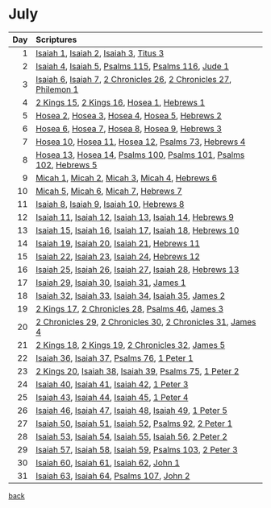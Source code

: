 # July
| Day | Scriptures |
| ---: | :--- |
| 1 | [Isaiah 1](https://www.bible.com/bible/111/ISA.1.NIV), [Isaiah 2](https://www.bible.com/bible/111/ISA.2.NIV), [Isaiah 3](https://www.bible.com/bible/111/ISA.3.NIV), [Titus 3](https://www.bible.com/bible/111/TIT.3.NIV) |
| 2 | [Isaiah 4](https://www.bible.com/bible/111/ISA.4.NIV), [Isaiah 5](https://www.bible.com/bible/111/ISA.5.NIV), [Psalms 115](https://www.bible.com/bible/111/PSA.115.NIV), [Psalms 116](https://www.bible.com/bible/111/PSA.116.NIV), [Jude 1](https://www.bible.com/bible/111/JUD.1.NIV) |
| 3 | [Isaiah 6](https://www.bible.com/bible/111/ISA.6.NIV), [Isaiah 7](https://www.bible.com/bible/111/ISA.7.NIV), [2 Chronicles 26](https://www.bible.com/bible/111/2CH.26.NIV), [2 Chronicles 27](https://www.bible.com/bible/111/2CH.27.NIV), [Philemon 1](https://www.bible.com/bible/111/PHM.1.NIV) |
| 4 | [2 Kings 15](https://www.bible.com/bible/111/2KI.15.NIV), [2 Kings 16](https://www.bible.com/bible/111/2KI.16.NIV), [Hosea 1](https://www.bible.com/bible/111/HOS.1.NIV), [Hebrews 1](https://www.bible.com/bible/111/HEB.1.NIV) |
| 5 | [Hosea 2](https://www.bible.com/bible/111/HOS.2.NIV), [Hosea 3](https://www.bible.com/bible/111/HOS.3.NIV), [Hosea 4](https://www.bible.com/bible/111/HOS.4.NIV), [Hosea 5](https://www.bible.com/bible/111/HOS.5.NIV), [Hebrews 2](https://www.bible.com/bible/111/HEB.2.NIV) |
| 6 | [Hosea 6](https://www.bible.com/bible/111/HOS.6.NIV), [Hosea 7](https://www.bible.com/bible/111/HOS.7.NIV), [Hosea 8](https://www.bible.com/bible/111/HOS.8.NIV), [Hosea 9](https://www.bible.com/bible/111/HOS.9.NIV), [Hebrews 3](https://www.bible.com/bible/111/HEB.3.NIV) |
| 7 | [Hosea 10](https://www.bible.com/bible/111/HOS.10.NIV), [Hosea 11](https://www.bible.com/bible/111/HOS.11.NIV), [Hosea 12](https://www.bible.com/bible/111/HOS.12.NIV), [Psalms 73](https://www.bible.com/bible/111/PSA.73.NIV), [Hebrews 4](https://www.bible.com/bible/111/HEB.4.NIV) |
| 8 | [Hosea 13](https://www.bible.com/bible/111/HOS.13.NIV), [Hosea 14](https://www.bible.com/bible/111/HOS.14.NIV), [Psalms 100](https://www.bible.com/bible/111/PSA.100.NIV), [Psalms 101](https://www.bible.com/bible/111/PSA.101.NIV), [Psalms 102](https://www.bible.com/bible/111/PSA.102.NIV), [Hebrews 5](https://www.bible.com/bible/111/HEB.5.NIV) |
| 9 | [Micah 1](https://www.bible.com/bible/111/MIC.1.NIV), [Micah 2](https://www.bible.com/bible/111/MIC.2.NIV), [Micah 3](https://www.bible.com/bible/111/MIC.3.NIV), [Micah 4](https://www.bible.com/bible/111/MIC.4.NIV), [Hebrews 6](https://www.bible.com/bible/111/HEB.6.NIV) |
| 10 | [Micah 5](https://www.bible.com/bible/111/MIC.5.NIV), [Micah 6](https://www.bible.com/bible/111/MIC.6.NIV), [Micah 7](https://www.bible.com/bible/111/MIC.7.NIV), [Hebrews 7](https://www.bible.com/bible/111/HEB.7.NIV) |
| 11 | [Isaiah 8](https://www.bible.com/bible/111/ISA.8.NIV), [Isaiah 9](https://www.bible.com/bible/111/ISA.9.NIV), [Isaiah 10](https://www.bible.com/bible/111/ISA.10.NIV), [Hebrews 8](https://www.bible.com/bible/111/HEB.8.NIV) |
| 12 | [Isaiah 11](https://www.bible.com/bible/111/ISA.11.NIV), [Isaiah 12](https://www.bible.com/bible/111/ISA.12.NIV), [Isaiah 13](https://www.bible.com/bible/111/ISA.13.NIV), [Isaiah 14](https://www.bible.com/bible/111/ISA.14.NIV), [Hebrews 9](https://www.bible.com/bible/111/HEB.9.NIV) |
| 13 | [Isaiah 15](https://www.bible.com/bible/111/ISA.15.NIV), [Isaiah 16](https://www.bible.com/bible/111/ISA.16.NIV), [Isaiah 17](https://www.bible.com/bible/111/ISA.17.NIV), [Isaiah 18](https://www.bible.com/bible/111/ISA.18.NIV), [Hebrews 10](https://www.bible.com/bible/111/HEB.10.NIV) |
| 14 | [Isaiah 19](https://www.bible.com/bible/111/ISA.19.NIV), [Isaiah 20](https://www.bible.com/bible/111/ISA.20.NIV), [Isaiah 21](https://www.bible.com/bible/111/ISA.21.NIV), [Hebrews 11](https://www.bible.com/bible/111/HEB.11.NIV) |
| 15 | [Isaiah 22](https://www.bible.com/bible/111/ISA.22.NIV), [Isaiah 23](https://www.bible.com/bible/111/ISA.23.NIV), [Isaiah 24](https://www.bible.com/bible/111/ISA.24.NIV), [Hebrews 12](https://www.bible.com/bible/111/HEB.12.NIV) |
| 16 | [Isaiah 25](https://www.bible.com/bible/111/ISA.25.NIV), [Isaiah 26](https://www.bible.com/bible/111/ISA.26.NIV), [Isaiah 27](https://www.bible.com/bible/111/ISA.27.NIV), [Isaiah 28](https://www.bible.com/bible/111/ISA.28.NIV), [Hebrews 13](https://www.bible.com/bible/111/HEB.13.NIV) |
| 17 | [Isaiah 29](https://www.bible.com/bible/111/ISA.29.NIV), [Isaiah 30](https://www.bible.com/bible/111/ISA.30.NIV), [Isaiah 31](https://www.bible.com/bible/111/ISA.31.NIV), [James 1](https://www.bible.com/bible/111/JAS.1.NIV) |
| 18 | [Isaiah 32](https://www.bible.com/bible/111/ISA.32.NIV), [Isaiah 33](https://www.bible.com/bible/111/ISA.33.NIV), [Isaiah 34](https://www.bible.com/bible/111/ISA.34.NIV), [Isaiah 35](https://www.bible.com/bible/111/ISA.35.NIV), [James 2](https://www.bible.com/bible/111/JAS.2.NIV) |
| 19 | [2 Kings 17](https://www.bible.com/bible/111/2KI.17.NIV), [2 Chronicles 28](https://www.bible.com/bible/111/2CH.28.NIV), [Psalms 46](https://www.bible.com/bible/111/PSA.46.NIV), [James 3](https://www.bible.com/bible/111/JAS.3.NIV) |
| 20 | [2 Chronicles 29](https://www.bible.com/bible/111/2CH.29.NIV), [2 Chronicles 30](https://www.bible.com/bible/111/2CH.30.NIV), [2 Chronicles 31](https://www.bible.com/bible/111/2CH.31.NIV), [James 4](https://www.bible.com/bible/111/JAS.4.NIV) |
| 21 | [2 Kings 18](https://www.bible.com/bible/111/2KI.18.NIV), [2 Kings 19](https://www.bible.com/bible/111/2KI.19.NIV), [2 Chronicles 32](https://www.bible.com/bible/111/2CH.32.NIV), [James 5](https://www.bible.com/bible/111/JAS.5.NIV) |
| 22 | [Isaiah 36](https://www.bible.com/bible/111/ISA.36.NIV), [Isaiah 37](https://www.bible.com/bible/111/ISA.37.NIV), [Psalms 76](https://www.bible.com/bible/111/PSA.76.NIV), [1 Peter 1](https://www.bible.com/bible/111/1PE.1.NIV) |
| 23 | [2 Kings 20](https://www.bible.com/bible/111/2KI.20.NIV), [Isaiah 38](https://www.bible.com/bible/111/ISA.38.NIV), [Isaiah 39](https://www.bible.com/bible/111/ISA.39.NIV), [Psalms 75](https://www.bible.com/bible/111/PSA.75.NIV), [1 Peter 2](https://www.bible.com/bible/111/1PE.2.NIV) |
| 24 | [Isaiah 40](https://www.bible.com/bible/111/ISA.40.NIV), [Isaiah 41](https://www.bible.com/bible/111/ISA.41.NIV), [Isaiah 42](https://www.bible.com/bible/111/ISA.42.NIV), [1 Peter 3](https://www.bible.com/bible/111/1PE.3.NIV) |
| 25 | [Isaiah 43](https://www.bible.com/bible/111/ISA.43.NIV), [Isaiah 44](https://www.bible.com/bible/111/ISA.44.NIV), [Isaiah 45](https://www.bible.com/bible/111/ISA.45.NIV), [1 Peter 4](https://www.bible.com/bible/111/1PE.4.NIV) |
| 26 | [Isaiah 46](https://www.bible.com/bible/111/ISA.46.NIV), [Isaiah 47](https://www.bible.com/bible/111/ISA.47.NIV), [Isaiah 48](https://www.bible.com/bible/111/ISA.48.NIV), [Isaiah 49](https://www.bible.com/bible/111/ISA.49.NIV), [1 Peter 5](https://www.bible.com/bible/111/1PE.5.NIV) |
| 27 | [Isaiah 50](https://www.bible.com/bible/111/ISA.50.NIV), [Isaiah 51](https://www.bible.com/bible/111/ISA.51.NIV), [Isaiah 52](https://www.bible.com/bible/111/ISA.52.NIV), [Psalms 92](https://www.bible.com/bible/111/PSA.92.NIV), [2 Peter 1](https://www.bible.com/bible/111/2PE.1.NIV) |
| 28 | [Isaiah 53](https://www.bible.com/bible/111/ISA.53.NIV), [Isaiah 54](https://www.bible.com/bible/111/ISA.54.NIV), [Isaiah 55](https://www.bible.com/bible/111/ISA.55.NIV), [Isaiah 56](https://www.bible.com/bible/111/ISA.56.NIV), [2 Peter 2](https://www.bible.com/bible/111/2PE.2.NIV) |
| 29 | [Isaiah 57](https://www.bible.com/bible/111/ISA.57.NIV), [Isaiah 58](https://www.bible.com/bible/111/ISA.58.NIV), [Isaiah 59](https://www.bible.com/bible/111/ISA.59.NIV), [Psalms 103](https://www.bible.com/bible/111/PSA.103.NIV), [2 Peter 3](https://www.bible.com/bible/111/2PE.3.NIV) |
| 30 | [Isaiah 60](https://www.bible.com/bible/111/ISA.60.NIV), [Isaiah 61](https://www.bible.com/bible/111/ISA.61.NIV), [Isaiah 62](https://www.bible.com/bible/111/ISA.62.NIV), [John 1](https://www.bible.com/bible/111/JHN.1.NIV) |
| 31 | [Isaiah 63](https://www.bible.com/bible/111/ISA.63.NIV), [Isaiah 64](https://www.bible.com/bible/111/ISA.64.NIV), [Psalms 107](https://www.bible.com/bible/111/PSA.107.NIV), [John 2](https://www.bible.com/bible/111/JHN.2.NIV) |


[back](./LifeJournal.md)